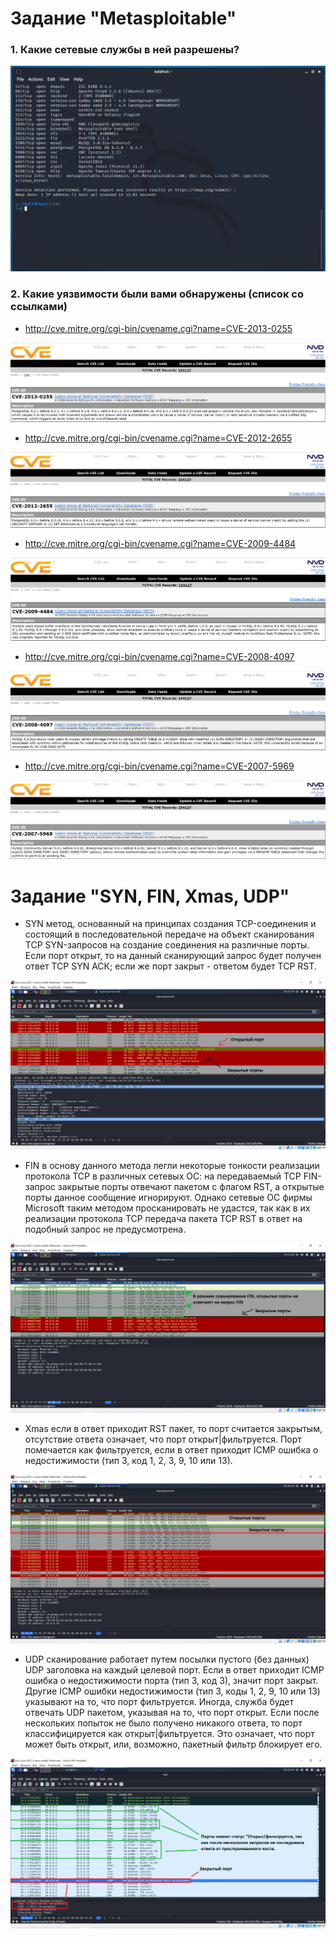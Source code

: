# Задание "Metasploitable"

### 1. Какие сетевые службы в ней разрешены?

![](pic/nmapKali.PNG)

### 2. Какие уязвимости были вами обнаружены (список со ссылками)

* http://cve.mitre.org/cgi-bin/cvename.cgi?name=CVE-2013-0255

![](pic/PostgreSQL1.PNG)

* http://cve.mitre.org/cgi-bin/cvename.cgi?name=CVE-2012-2655

![](pic/PostgreSQL2.PNG)

* http://cve.mitre.org/cgi-bin/cvename.cgi?name=CVE-2009-4484

![](pic/MySQL1.PNG)

* http://cve.mitre.org/cgi-bin/cvename.cgi?name=CVE-2008-4097

![](pic/MySQL2.PNG)

* http://cve.mitre.org/cgi-bin/cvename.cgi?name=CVE-2007-5969

![](pic/MySQL3.PNG)

# Задание "SYN, FIN, Xmas, UDP"

* SYN метод, основанный на принципах создания TCP-соединения и состоящий в последовательной передаче на объект сканирования TCP SYN-запросов на создание соединения на различные порты. Если порт открыт, то на данный сканирующий запрос будет получен ответ TCP SYN АСК; если же порт закрыт - ответом будет TCP RST.

![](pic/SYN.PNG)

* FIN в основу данного метода легли некоторые тонкости реализации протокола TCP в различных сетевых ОС: на передаваемый TCP FIN-запрос закрытые порты отвечают пакетом с флагом RST, а открытые порты данное сообщение игнорируют. Однако сетевые ОС фирмы Microsoft таким методом просканировать не удастся, так как в их реализации протокола TCP передача пакета TCP RST в ответ на подобный запрос не предусмотрена.

![](pic/FIN.PNG)

* Xmas если в ответ приходит RST пакет, то порт считается закрытым, отсутствие ответа означает, что порт открыт|фильтруется. Порт помечается как фильтруется, если в ответ приходит ICMP ошибка о недостижимости (тип 3, код 1, 2, 3, 9, 10 или 13).

![](pic/Xmas.PNG)

* UDP сканирование работает путем посылки пустого (без данных) UDP заголовка на каждый целевой порт. Если в ответ приходит ICMP ошибка о недостижимости порта (тип 3, код 3), значит порт закрыт. Другие ICMP ошибки недостижимости (тип 3, коды 1, 2, 9, 10 или 13) указывают на то, что порт фильтруется. Иногда, служба будет отвечать UDP пакетом, указывая на то, что порт открыт. Если после нескольких попыток не было получено никакого ответа, то порт классифицируется как открыт|фильтруется. Это означает, что порт может быть открыт, или, возможно, пакетный фильтр блокирует его.

![](pic/UDP.PNG)